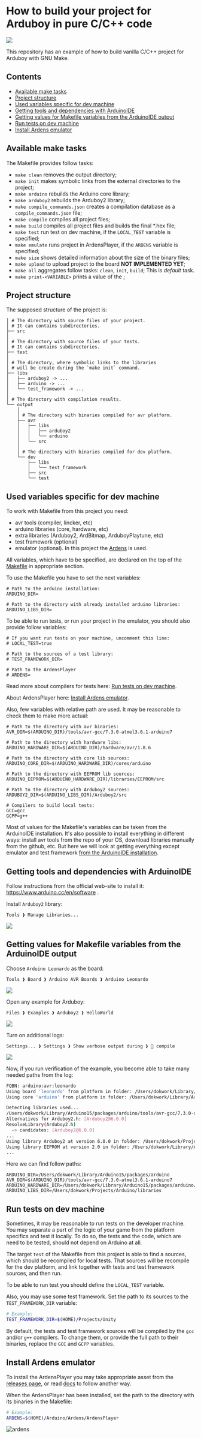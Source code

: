 # How to build your project for Arduboy in pure C/C++ code

![](assets/gnu-make-arduboy.png)

This repository has an example of how to build vanilla C/C++ project for Arduboy
with GNU Make.

## Contents

 - [Available make tasks](#available-make-tasks)
 - [Project structure](#project-structure)
 - [Used variables specific for dev machine](#used-variables-specific-for-dev-machine)
 - [Getting tools and dependencies with ArduinoIDE](#getting-tools-and-dependencies-with-arduinoide)
 - [Getting values for Makefile variables from the ArduinoIDE output](#getting-values-for-makefile-variables-from-the-arduinoide-output)
 - [Run tests on dev machine](#run-tests-on-dev-machine)
 - [Install Ardens emulator](#install-ardens-emulator)

## Available make tasks

The Makefile provides follow tasks:

 - `make clean` removes the output directory;
 - `make init` makes symbolic links from the external directories to the project;
 - `make arduino` rebuilds the Arduino core library;
 - `make arduboy2` rebuilds the Arduboy2 library;
 - `make compile_commands.json` creates a compilation database as a `compile_commands.json` file;
 - `make compile` compiles all project files; 
 - `make build` compiles all project files and builds the final \*.hex file;
 - `make test` run test on dev machine, if the `LOCAL_TEST` variable is specified;
 - `make emulate` runs project in ArdensPlayer, if the `ARDENS` variable is specified;
 - `make size` shows detailed information about the size of the binary files;
 - `make upload` to upload project to the board **NOT IMPLEMENTED YET**;
 - `make all` aggregates follow tasks: `clean`, `init`, `build`; This is _default_ task.
 - `make print-<VARIABLE>` prints a value of the <VARIABLE>;

## Project structure

The supposed structure of the project is:

```
│ # The directory with source files of your project.
│ # It can contains subdirectories.
├── src
│
│ # The directory with source files of your tests.
│ # It can contains subdirectories.
├── test
│
│ # The directory, where symbolic links to the libraries
│ # will be create during the `make init` command.
├── libs
│   ├── arduboy2 -> ...
│   ├── arduino -> ...
│   └── test_framework -> ...
│
│ # The directory with compilation results.
└── output
    │
    │ # The directory with binaries compiled for avr platform.
    ├── avr
    │   ├── libs
    │   │   ├── arduboy2
    │   │   └── arduino
    │   └── src
    │
    │ # The directory with binaries compiled for dev platform.
    └── dev
        ├── libs
        │   └── test_framework
        ├── src
        └── test
```

## Used variables specific for dev machine

To work with Makefile from this project you need:

  - avr tools (compiler, lincker, etc)
  - arduino libraries (core, hardware, etc)
  - extra libraries (Arduboy2, ArdBitmap, ArduboyPlaytune, etc)
  - test framework (optional)
  - emulator (optional). In this project the [Ardens](https://github.com/tiberiusbrown/Ardens) is used.

All variables, which have to be specified, are declared on the top of the [Makefile](Makefile)
in appropriate section.

To use the Makefile you have to set the next variables:

```make
# Path to the arduino installation:
ARDUINO_DIR=

# Path to the directory with already installed arduino libraries:
ARDUINO_LIBS_DIR=
```

To be able to run tests, or run your project in the emulator, you should also
provide follow variables:

```make
# If you want run tests on your machine, uncomment this line:
# LOCAL_TEST=true

# Path to the sources of a test library:
# TEST_FRAMEWORK_DIR=

# Path to the ArdensPlayer
# ARDENS=
```

Read more about compilers for tests here: [Run tests on dev machine](#run-tests-on-dev-machine).

About ArdensPlayer here: [Install Ardens emulator](#install-ardens-emulator).

Also, few variables with relative path are used. It may be reasonable to check
them to make more actual:

```make
# Path to the directory with avr binaries:
AVR_DIR=$(ARDUINO_DIR)/tools/avr-gcc/7.3.0-atmel3.6.1-arduino7

# Path to the directory with hardware libs:
ARDUINO_HARDWARE_DIR=$(ARDUINO_DIR)/hardware/avr/1.8.6

# Path to the directory with core lib sources:
ARDUINO_CORE_DIR=$(ARDUINO_HARDWARE_DIR)/cores/arduino

# Path to the directory with EEPROM lib sources:
ARDUINO_EEPROM=$(ARDUINO_HARDWARE_DIR)/libraries/EEPROM/src

# Path to the directory with Arduboy2 sources:
ARDUBOY2_DIR=$(ARDUINO_LIBS_DIR)/Arduboy2/src

# Compilers to build local tests:
GCC=gcc
GCPP=g++
```

Most of values for the Makefile's variables can be taken from the ArduinoIDE
installation. It's also possible to install everything in different ways:
install avr tools from the repo of your OS, download libraries manually from the
github, etc. But here we will look at getting everything except emulator and
test framework [from the ArduinoIDE installation](#getting-tools-and-dependencies-with-arduinoide).

## Getting tools and dependencies with ArduinoIDE

Follow instructions from the official web-site to install it: https://www.arduino.cc/en/software .

Install `Arduboy2` library:

`Tools ❱ Manage Libraries...`

![](assets/install-arduboy2.png)

## Getting values for Makefile variables from the ArduinoIDE output

Choose `Arduino Leonardo` as the board:

`Tools ❱ Board ❱ Arduino AVR Boards ❱ Arduino Leonardo`

![](assets/select-board.png)

Open any example for Arduboy:

`Files ❱ Examples ❱ Arduboy2 ❱ HelloWorld`

![](assets/hello-world-example.png)

Turn on additional logs:

`Settings... ❱ Settings ❱ Show verbose output during ❱  compile`

![](assets/turn-on-logs.png)

Now, if you run verification of the example, you become able to take many needed paths
from the log:

```sh
FQBN: arduino:avr:leonardo
Using board 'leonardo' from platform in folder: /Users/dokwork/Library/Arduino15/packages/arduino/hardware/avr/1.8.6
Using core 'arduino' from platform in folder: /Users/dokwork/Library/Arduino15/packages/arduino/hardware/avr/1.8.6

Detecting libraries used...
/Users/dokwork/Library/Arduino15/packages/arduino/tools/avr-gcc/7.3.0-atmel3.6.1-arduino7/bin/avr-g++ ...
Alternatives for Arduboy2.h: [Arduboy2@6.0.0]
ResolveLibrary(Arduboy2.h)
  -> candidates: [Arduboy2@6.0.0]
...
Using library Arduboy2 at version 6.0.0 in folder: /Users/dokwork/Projects/Arduino/libraries/Arduboy2 
Using library EEPROM at version 2.0 in folder: /Users/dokwork/Library/Arduino15/packages/arduino/hardware/avr/1.8.6/libraries/EEPROM 
...
```

Here we can find follow paths:

```make
ARDUINO_DIR=/Users/dokwork/Library/Arduino15/packages/arduino
AVR_DIR=$(ARDUINO_DIR)/tools/avr-gcc/7.3.0-atmel3.6.1-arduino7
ARDUINO_HARDWARE_DIR=/Users/dokwork/Library/Arduino15/packages/arduino/hardware/avr/1.8.6
ARDUINO_LIBS_DIR=/Users/dokwork/Projects/Arduino/libraries
```

## Run tests on dev machine

Sometimes, it may be reasonable to run tests on the developer machine. You may
separate a part of the logic of your game from the platform specifics and test
it locally. To do so, the tests and the code, which are need to be tested, should
not depend on Arduino at all. 

The target `test` of the Makefile from this project is able to find a sources,
which should be recompiled for local tests. That sources will be recompile for
the dev platform, and link together with tests and test framework sources, and
then run.

To be able to run test you should define the `LOCAL_TEST` variable. 

Also, you may use some test framework. Set the path to its sources
to the `TEST_FRAMEWORK_DIR` variable:

```sh
# Example:
TEST_FRAMEWORK_DIR=$(HOME)/Projects/Unity
```

By default, the tests and test framework sources will be compiled by the `gcc`
and/or `g++` compilers. To change them, or provide the full path to their
binaries, replace the `GCC` and `GCPP` variables.

## Install Ardens emulator

To install the ArdensPlayer you may take appropriate asset from the
[releases page](https://github.com/tiberiusbrown/Ardens/releases),
or read [docs](https://github.com/tiberiusbrown/Ardens) to follow another way.

When the ArdensPlayer has been installed, set the path to the directory with its
binaries in the Makefile:

```sh
# Example:
ARDENS=$(HOME)/Arduino/Ardens/ArdensPlayer
```

![ardens](assets/ardens.png)
